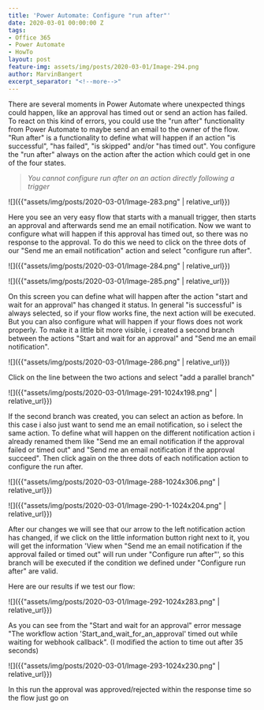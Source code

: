 ```yaml
---
title: 'Power Automate: Configure "run after"'
date: 2020-03-01 00:00:00 Z
tags:
- Office 365
- Power Automate
- HowTo
layout: post
feature-img: assets/img/posts/2020-03-01/Image-294.png
author: MarvinBangert
excerpt_separator: "<!--more-->"
---
```


There are several moments in Power Automate where unexpected things could happen, like an approval has timed out or send an action has failed. To react on this kind of errors, you could use the "run after" functionality from Power Automate to maybe send an email to the owner of the flow. "Run after" is a functionality to define what will happen if an action "is successful", "has failed", "is skipped" and/or "has timed out". You configure the "run after" always on the action after the action which could get in one of the four states.
<!--more-->

> _You cannot configure run after on an action directly following a trigger_

![]({{"assets/img/posts/2020-03-01/Image-283.png" | relative_url}})

Here you see an very easy flow that starts with a manuall trigger, then starts an approval and afterwards send me an email notification. Now we want to configure what will happen if this approval has timed out, so there was no response to the approval. To do this we need to click on the three dots of our "Send me an email notification" action and select "configure run after".

![]({{"assets/img/posts/2020-03-01/Image-284.png" | relative_url}})

![]({{"assets/img/posts/2020-03-01/Image-285.png" | relative_url}})

On this screen you can define what will happen after the action "start and wait for an approval" has changed it status. In general "is successful" is always selected, so if your flow works fine, the next action will be executed. But you can also configure what will happen if your flows does not work properly. To make it a little bit more visible, i created a second branch between the actions "Start and wait for an approval" and "Send me an email notification".

![]({{"assets/img/posts/2020-03-01/Image-286.png" | relative_url}})

Click on the line between the two actions and select "add a parallel branch"

![]({{"assets/img/posts/2020-03-01/Image-291-1024x198.png" | relative_url}})

If the second branch was created, you can select an action as before. In this case i also just want to send me an email notification, so i select the same action. To define what will happen on the different notification action i already renamed them like "Send me an email notification if the approval failed or timed out" and "Send me an email notification if the approval succeed". Then click again on the three dots of each notification action to configure the run after.

![]({{"assets/img/posts/2020-03-01/Image-288-1024x306.png" | relative_url}})

![]({{"assets/img/posts/2020-03-01/Image-290-1-1024x204.png" | relative_url}})

After our changes we will see that our arrow to the left notification action has changed, if we click on the little information button right next to it, you will get the information 'View when "Send me an email notification if the approval failed or timed out" will run under "Configure run after"', so this branch will be executed if the condition we defined under "Configure run after" are valid.

Here are our results if we test our flow:

![]({{"assets/img/posts/2020-03-01/Image-292-1024x283.png" | relative_url}})

As you can see from the "Start and wait for an approval" error message "The workflow action 'Start\_and\_wait\_for\_an\_approval' timed out while waiting for webhook callback". (I modified the action to time out after 35 seconds)

![]({{"assets/img/posts/2020-03-01/Image-293-1024x230.png" | relative_url}})

In this run the approval was approved/rejected within the response time so the flow just go on
